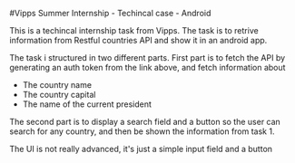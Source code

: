 #Vipps Summer Internship - Techincal case - Android

This is a techincal internship task from Vipps. The task is to retrive information from  Restful countries API and show it in an android app.

The task i structured in two different parts. First part is to fetch the API by generating an auth token from the link above, and fetch information about 
- The country name
- The country capital
- The name of the current president

The second part is to display a search field and a button so the user can search for any country, and then be shown the information from task 1.

The UI is not really advanced, it's just a simple input field and a button
